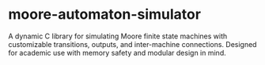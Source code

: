 # moore-automaton-simulator
A dynamic C library for simulating Moore finite state machines with customizable transitions, outputs, and inter-machine connections. Designed for academic use with memory safety and modular design in mind.
